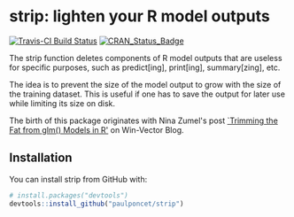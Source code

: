 # strip: lighten your R model outputs

[![Travis-CI Build Status](https://travis-ci.org/paulponcet/strip.svg?branch=master)](https://travis-ci.org/paulponcet/strip) [![CRAN\_Status\_Badge](https://www.r-pkg.org/badges/version/strip)](https://cran.r-project.org/package=strip)

The strip function deletes components of R model outputs that are useless for specific purposes, such as predict[ing], print[ing], summary[zing], etc. 

The idea is to prevent the size of the model output to grow with the size of the training dataset. 
This is useful if one has to save the output for later use while limiting its size on disk. 

The birth of this package originates with Nina Zumel's post [`Trimming the Fat from glm() Models in R'](http://www.win-vector.com/blog/2014/05/trimming-the-fat-from-glm-models-in-r/) on Win-Vector Blog. 


## Installation

You can install strip from GitHub with:

```R
# install.packages("devtools")
devtools::install_github("paulponcet/strip")
```
